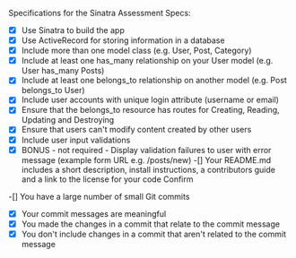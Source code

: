 Specifications for the Sinatra Assessment
Specs:

-[x] Use Sinatra to build the app
-[x] Use ActiveRecord for storing information in a database
-[x] Include more than one model class (e.g. User, Post, Category)
-[x] Include at least one has_many relationship on your User model (e.g. User has_many Posts)
-[x] Include at least one belongs_to relationship on another model (e.g. Post belongs_to User)
-[x] Include user accounts with unique login attribute (username or email)
-[x] Ensure that the belongs_to resource has routes for Creating, Reading, Updating and Destroying
-[x] Ensure that users can't modify content created by other users
-[x] Include user input validations
-[x] BONUS - not required - Display validation failures to user with error message (example form URL e.g. /posts/new)
-[] Your README.md includes a short description, install instructions, a contributors guide and a link to the license for your code
Confirm

-[] You have a large number of small Git commits
-[x] Your commit messages are meaningful
-[x] You made the changes in a commit that relate to the commit message
-[x] You don't include changes in a commit that aren't related to the commit message